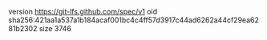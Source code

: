 version https://git-lfs.github.com/spec/v1
oid sha256:421aa1a537a1b184acaf001bc4c4ff57d3917c44ad6262a44cf29ea6281b2302
size 3746
